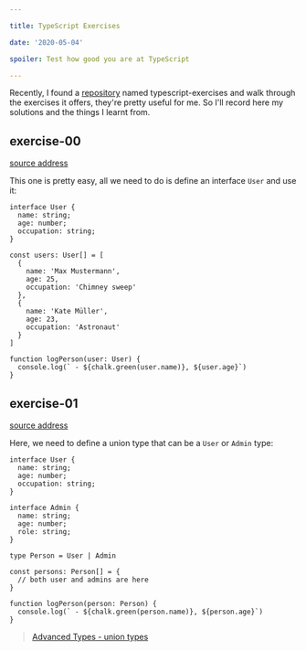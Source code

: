 ```yaml
---

title: TypeScript Exercises

date: '2020-05-04'

spoiler: Test how good you are at TypeScript

---
```


Recently, I found a [repository](https://github.com/mdevils/typescript-exercises) named typescript-exercises and walk through the exercises it offers, they're pretty useful for me. So I'll record here my solutions and the things I learnt from.

## exercise-00

[source address](https://github.com/mdevils/typescript-exercises/blob/master/exercises/exercise-00/index.ts)

This one is pretty easy, all we need to do is define an interface `User` and use it:

```ts{1-5}
interface User {
  name: string;
  age: number;
  occupation: string;
}

const users: User[] = [
  {
    name: 'Max Mustermann',
    age: 25,
    occupation: 'Chimney sweep'
  },
  {
    name: 'Kate Müller',
    age: 23,
    occupation: 'Astronaut'
  }
]

function logPerson(user: User) {
  console.log(` - ${chalk.green(user.name)}, ${user.age}`)
}
```

## exercise-01
[source address](https://github.com/mdevils/typescript-exercises/blob/master/exercises/exercise-01/index.ts)

Here, we need to define a union type that can be a `User` or `Admin` type:

```ts{13}
interface User {
  name: string;
  age: number;
  occupation: string;
}

interface Admin {
  name: string;
  age: number;
  role: string;
}

type Person = User | Admin

const persons: Person[] = {
  // both user and admins are here
}

function logPerson(person: Person) {
  console.log(` - ${chalk.green(person.name)}, ${person.age}`)
}
```

> [Advanced Types - union types](https://www.typescriptlang.org/docs/handbook/advanced-types.html#union-types)